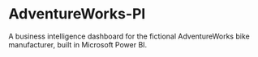 # AdventureWorks-PI
A business intelligence dashboard for the fictional AdventureWorks bike manufacturer, built in Microsoft Power BI.
